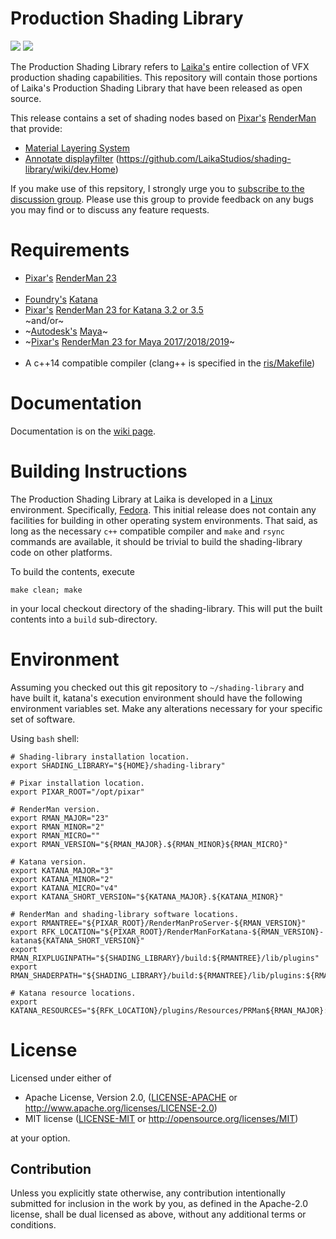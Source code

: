 # Production Shading Library

[![](https://img.shields.io/badge/License-Apache%202.0-blue.svg)](LICENSE-APACHE)
[![](https://img.shields.io/badge/License-MIT-blue.svg)](LICENSE-MIT)

The Production Shading Library refers to [Laika's](https://www.laika.com) entire collection of VFX production shading capabilities. This repository will contain those portions of Laika's Production Shading Library that have been released as open source.

This release contains a set of shading nodes based on [Pixar's](https://www.pixar.com) [RenderMan](https://renderman.pixar.com/product) that provide:

- [Material Layering System](https://github.com/LaikaStudios/shading-library/wiki/dev.Home)
- [Annotate displayfilter](https://github.com/LaikaStudios/shading-library/wiki/dev.Home#annotate-displayfilter)
(https://github.com/LaikaStudios/shading-library/wiki/dev.Home)

If you make use of this repsitory, I strongly urge you to [subscribe to the discussion group](https://groups.google.com/group/laikastudios-shading-library). Please use this group to provide feedback on any bugs you may find or to discuss any feature requests.

# Requirements
* [Pixar's](https://www.pixar.com/renderman) [RenderMan 23](https://rmanwiki.pixar.com/display/REN23/RenderMan) </br></br>
* [Foundry's](https://www.foundry.com) [Katana](https://www.foundry.com/products/katana)
* [Pixar's](https://www.pixar.com/renderman) [RenderMan 23 for Katana 3.2 or 3.5](https://rmanwiki.pixar.com/display/RFK23/RenderMan+23+for+Katana) </br>~and/or~</br>
* ~[Autodesk's](https://www.autodesk.com) [Maya](https://www.autodesk.com/products/maya/overview)~
* ~[Pixar's](https://www.pixar.com/renderman) [RenderMan 23 for Maya 2017/2018/2019](https://rmanwiki.pixar.com/display/RFM23/RenderMan+23+for+Maya)~ </br></br>
* A c++14 compatible compiler (clang++ is specified in the [ris/Makefile](https://github.com/LaikaStudios/shading-library/blob/dev/ris/Makefile))

# Documentation
Documentation is on the [wiki page](https://github.com/LaikaStudios/shading-library/wiki/dev.Home).

# Building Instructions
The Production Shading Library at Laika is developed in a [Linux](https://en.wikipedia.org/wiki/Linux) environment. Specifically, [Fedora](https://getfedora.org). This initial release does not contain any facilities for building in other operating system environments. That said, as long as the necessary `c++` compatible compiler and `make` and `rsync` commands are available, it should be trivial to build the shading-library code on other platforms.

To build the contents, execute

    make clean; make

in your local checkout directory of the shading-library. This will put the built contents into a `build` sub-directory.

# Environment
Assuming you checked out this git repository to `~/shading-library` and have built it, katana's execution environment should have the following environment variables set. Make any alterations necessary for your specific set of software.

Using `bash` shell:

    # Shading-library installation location.
    export SHADING_LIBRARY="${HOME}/shading-library"

    # Pixar installation location.
    export PIXAR_ROOT="/opt/pixar"

    # RenderMan version.
    export RMAN_MAJOR="23"
    export RMAN_MINOR="2"
    export RMAN_MICRO=""
    export RMAN_VERSION="${RMAN_MAJOR}.${RMAN_MINOR}${RMAN_MICRO}"

    # Katana version.
    export KATANA_MAJOR="3"
    export KATANA_MINOR="2"
    export KATANA_MICRO="v4"
    export KATANA_SHORT_VERSION="${KATANA_MAJOR}.${KATANA_MINOR}"

    # RenderMan and shading-library software locations.
    export RMANTREE="${PIXAR_ROOT}/RenderManProServer-${RMAN_VERSION}"
    export RFK_LOCATION="${PIXAR_ROOT}/RenderManForKatana-${RMAN_VERSION}-katana${KATANA_SHORT_VERSION}"
    export RMAN_RIXPLUGINPATH="${SHADING_LIBRARY}/build:${RMANTREE}/lib/plugins"
    export RMAN_SHADERPATH="${SHADING_LIBRARY}/build:${RMANTREE}/lib/plugins:${RMANTREE}/lib/shaders"

    # Katana resource locations.
    export KATANA_RESOURCES="${RFK_LOCATION}/plugins/Resources/PRMan${RMAN_MAJOR}:${SHADING_LIBRARY}/katana"

# License
Licensed under either of

 * Apache License, Version 2.0, ([LICENSE-APACHE](LICENSE-APACHE) or http://www.apache.org/licenses/LICENSE-2.0)
 * MIT license ([LICENSE-MIT](LICENSE-MIT) or http://opensource.org/licenses/MIT)

at your option.

## Contribution
Unless you explicitly state otherwise, any contribution intentionally submitted
for inclusion in the work by you, as defined in the Apache-2.0 license, shall be dual licensed as above, without any
additional terms or conditions.
